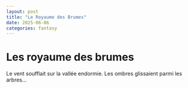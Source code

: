```yaml
---
layout: post
title: "Le Royaume des Brumes"
date: 2025-06-06
categories: fantasy
---
```


# Les royaume des brumes

Le vent soufflait sur la vallée endormie. Les ombres glissaient parmi les arbres...

